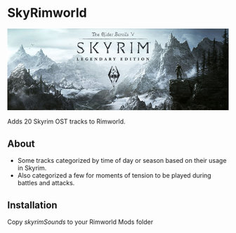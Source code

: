 # SkyRimworld
![Preview](/About/Preview.png)

Adds 20 Skyrim OST tracks to Rimworld.

## About
* Some tracks categorized by time of day or season based on their usage in Skyrim.
* Also categorized a few for moments of tension to be played during battles and attacks.

## Installation
Copy *skyrimSounds* to your Rimworld Mods folder
